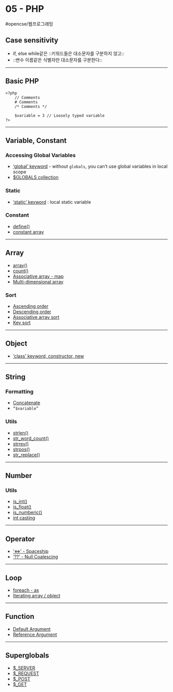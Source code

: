# 05 - PHP
#opencse/웹프로그래밍

## Case sensitivity
* if, else while같은 ::키워드들은 대소문자를 구분하지 않고::
* ::변수 이름같은 식별자만 대소문자를 구분한다::
- - - -
## Basic PHP
```
<?php 
    // Comments
    # Comments
    /* Comments */

    $variable = 3 // Loosely typed variable
?>
```
- - - -
## Variable, Constant
### Accessing Global Variables
* [‘global’ keyword](https://www.w3schools.com/php/phptryit.asp?filename=tryphp_var_global_keyword) - without `globals`, you can’t use global variables in local scope
* [$GLOBALS collection](https://www.w3schools.com/php/phptryit.asp?filename=tryphp_var_globals)
### Static
* [‘static’ keyword](https://www.w3schools.com/php/phptryit.asp?filename=tryphp_var_static) : local static variable
### Constant
* [define()](https://www.w3schools.com/php/phptryit.asp?filename=tryphp_constant1)
* [constant array](https://www.w3schools.com/php/phptryit.asp?filename=tryphp_constant_array)
- - - -
## Array
* [array()](https://www.w3schools.com/php/phptryit.asp?filename=tryphp_datatypes_array)
* [count()](https://www.w3schools.com/php/phptryit.asp?filename=tryphp_array_length)
* [Associative array - map](https://www.w3schools.com/php/phptryit.asp?filename=tryphp_array_assoc)
* [Multi-dimensional array](https://www.w3schools.com/php/phptryit.asp?filename=tryphp_array_multi)
### Sort
* [Ascending order](https://www.w3schools.com/php/phptryit.asp?filename=tryphp_array_sort_alpha)
* [Descending order](https://www.w3schools.com/php/phptryit.asp?filename=tryphp_array_rsort_alpha)
* [Associative array sort](https://www.w3schools.com/php/phptryit.asp?filename=tryphp_array_asort)
* [Key sort](https://www.w3schools.com/php/phptryit.asp?filename=tryphp_array_ksort)
- - - -
## Object
* [‘class’ keyword, constructor, new](https://www.w3schools.com/php/phptryit.asp?filename=tryphp_datatypes_object)
- - - -
## String
### Formatting
* [Concatenate](https://www.w3schools.com/php/phptryit.asp?filename=tryphp_oper_string1)
* `“$variable”`
### Utils
* [strlen()](https://www.w3schools.com/php/phptryit.asp?filename=tryphp_string_length)
* [str_word_count()](https://www.w3schools.com/php/phptryit.asp?filename=tryphp_string_word_count)
* [strrev()](https://www.w3schools.com/php/phptryit.asp?filename=tryphp_string_reverse)
* [strpos()](https://www.w3schools.com/php/phptryit.asp?filename=tryphp_string_pos)
* [str_replace()](https://www.w3schools.com/php/phptryit.asp?filename=tryphp_string_replace)
- - - -
## Number
### Utils
* [is_int()](https://www.w3schools.com/php/phptryit.asp?filename=tryphp_numbers_integer)
* [is_float()](https://www.w3schools.com/php/phptryit.asp?filename=tryphp_numbers_float)
* [is_numberic()](https://www.w3schools.com/php/phptryit.asp?filename=tryphp_numbers_numeric)
* [int casting](https://www.w3schools.com/php/phptryit.asp?filename=tryphp_numbers_cast)
- - - -
## Operator
* [‘<=>’ - Spaceship](https://www.w3schools.com/php/phptryit.asp?filename=tryphp_oper_spaceship)
* [‘??’ - Null Coalescing](https://www.w3schools.com/php/phptryit.asp?filename=tryphp_oper_null_coalescing)
- - - -
## Loop
* [foreach - as](https://www.w3schools.com/php/phptryit.asp?filename=tryphp_loop_foreach)
* [Iterating array / object](https://www.w3schools.com/php/phptryit.asp?filename=tryphp_loop_foreach2)
- - - -
## Function
* [Default Argument](https://www.w3schools.com/php/phptryit.asp?filename=tryphp_function4)
* [Reference Argument](https://www.w3schools.com/php/phptryit.asp?filename=tryphp_func_pass_ref)
- - - -
## Superglobals
* [$_SERVER](https://tryphp.w3schools.com/showphp.php?filename=demo_global_server)
* [$_REQUEST](https://tryphp.w3schools.com/showphp.php?filename=demo_global_request)
* [$_POST](https://tryphp.w3schools.com/showphp.php?filename=demo_global_post)
* [$_GET](https://tryphp.w3schools.com/showphp.php?filename=demo_global_get)